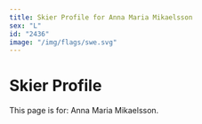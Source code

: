 ```yaml
---
title: Skier Profile for Anna Maria Mikaelsson
sex: "L"
id: "2436"
image: "/img/flags/swe.svg" 
---
```


# Skier Profile

This page is for: Anna Maria Mikaelsson.
    